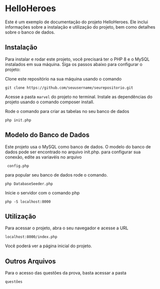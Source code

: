 # HelloHeroes

Este é um exemplo de documentação do projeto HelloHeroes. Ele inclui informações sobre a instalação e utilização do projeto, bem como detalhes sobre o banco de dados.

## Instalação

Para instalar e rodar este projeto, você precisará ter o PHP 8 e o MySQL instalados em sua máquina. Siga os passos abaixo para configurar o projeto:

Clone este repositório na sua máquina usando o comando 

```git clone https://github.com/seuusername/seurepositorio.git``` 

Acesse a pasta ```marvel``` do projeto no terminal.
Instale as dependências do projeto usando o comando composer install.

Rode o comando para criar as tabelas no seu banco de dados

```php init.php``` 

## Modelo do Banco de Dados

Este projeto usa o MySQL como banco de dados. O modelo do banco de dados pode ser encontrado no arquivo init.php. para configurar sua conexão, edite as variavéis no arquivo 

``` config.php```

para popular seu banco de dados rode o comando.

```php DatabaseSeeder.php``` 

Inicie o servidor com o comando php

 ```php -S localhost:8000``` 
 
## Utilização
Para acessar o projeto, abra o seu navegador e acesse a URL 

```localhost:8000/index.php``` 

 Você poderá ver a página inicial do projeto.


 ## Outros Arquivos

 Para o acesso das questões da prova, basta acessar a pasta 
 
 ```questões ```
 



